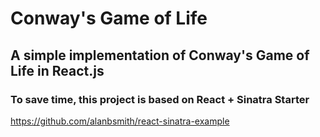 # Conway's Game of Life

## A simple implementation of Conway's Game of Life in React.js

### To save time, this project is based on React + Sinatra Starter
https://github.com/alanbsmith/react-sinatra-example

